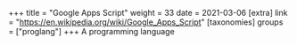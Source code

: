 +++
title = "Google Apps Script"
weight = 33
date = 2021-03-06
[extra]
link = "https://en.wikipedia.org/wiki/Google_Apps_Script"
[taxonomies]
groups = ["proglang"]
+++
A programming language

